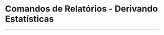 # Comandos de Relatórios - Derivando Estatísticas 


----------


<!--stackedit_data:
eyJoaXN0b3J5IjpbMTIzMzMzODQxOSw3MDk5OTU3NTddfQ==
-->